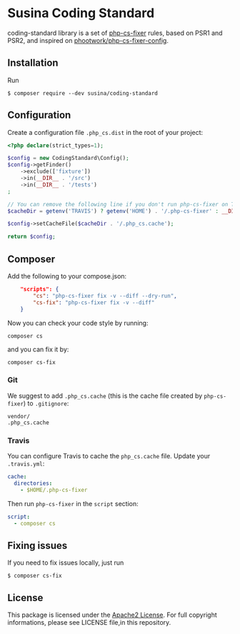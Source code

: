 # Susina Coding Standard

coding-standard library is a set of [php-cs-fixer](https://cs.sensiolabs.com) rules, based on PSR1 and PSR2, and inspired
on [phootwork/php-cs-fixer-config](https://github.com/phootwork/php-cs-fixer-config).

## Installation

Run

```
$ composer require --dev susina/coding-standard
```

## Configuration

Create a configuration file `.php_cs.dist` in the root of your project:

```php
<?php declare(strict_types=1);

$config = new CodingStandard\Config();
$config->getFinder()
    ->exclude(['fixture'])
    ->in(__DIR__ . '/src')
    ->in(__DIR__ . '/tests')
;

// You can remove the following line if you don't run php-cs-fixer on Travis-ci
$cacheDir = getenv('TRAVIS') ? getenv('HOME') . '/.php-cs-fixer' : __DIR__;

$config->setCacheFile($cacheDir . '/.php_cs.cache');

return $config;
```

## Composer

Add the following to your compose.json:

```json
	"scripts": {
		"cs": "php-cs-fixer fix -v --diff --dry-run",
		"cs-fix": "php-cs-fixer fix -v --diff"
	}
```

Now you can check your code style by running:

```
composer cs
```
and you can fix it by:

```
composer cs-fix
```

### Git

We suggest to add `.php_cs.cache` (this is the cache file created by `php-cs-fixer`) to `.gitignore`:

```
vendor/
.php_cs.cache
```

### Travis

You can configure Travis to cache the `php_cs.cache` file. Update your `.travis.yml`:

```yml
cache:
  directories:
    - $HOME/.php-cs-fixer
```

Then run `php-cs-fixer` in the `script` section:

```yml
script:
  - composer cs
```

## Fixing issues

If you need to fix issues locally, just run

```
$ composer cs-fix
```
 
## License

This package is licensed under the [Apache2 License](http://www.apache.org/licenses/LICENSE-2.0).
For full copyright informations, please see LICENSE file,in this repository.